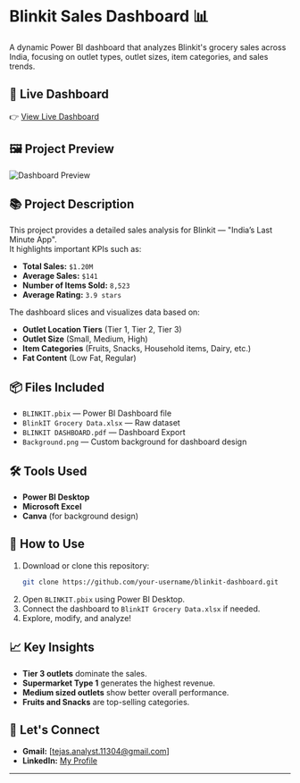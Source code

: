 # Blinkit Sales Dashboard 📊

A dynamic Power BI dashboard that analyzes Blinkit's grocery sales across India, focusing on outlet types, outlet sizes, item categories, and sales trends.

## 🔴 Live Dashboard

👉 [View Live Dashboard](https://app.powerbi.com/view?r=eyJrIjoiYjExNWYxYTEtOGUyMi00NTZmLWJmNjQtMWYyZjI0NGFiOGQ2IiwidCI6IjUwMTcxNjkxLTExNDItNDFjMi1hNzZjLWM2MDljZDExMmYzZiJ9)  

## 🖼️ Project Preview

![Dashboard Preview](https://github.com/TejasDeveloper-analyst/powerbi_blinkit/blob/ba78341a0e648281bdb035c9962b39f6f066125c/BLINKIT.png)

## 📚 Project Description

This project provides a detailed sales analysis for Blinkit — "India’s Last Minute App".  
It highlights important KPIs such as:
- **Total Sales:** `$1.20M`
- **Average Sales:** `$141`
- **Number of Items Sold:** `8,523`
- **Average Rating:** `3.9 stars`

The dashboard slices and visualizes data based on:
- **Outlet Location Tiers** (Tier 1, Tier 2, Tier 3)
- **Outlet Size** (Small, Medium, High)
- **Item Categories** (Fruits, Snacks, Household items, Dairy, etc.)
- **Fat Content** (Low Fat, Regular)

## 📦 Files Included

- `BLINKIT.pbix` — Power BI Dashboard file
- `BlinkIT Grocery Data.xlsx` — Raw dataset
- `BLINKIT DASHBOARD.pdf` — Dashboard Export
- `Background.png` — Custom background for dashboard design

## 🛠️ Tools Used

- **Power BI Desktop**
- **Microsoft Excel**
- **Canva** (for background design)

## 🚀 How to Use

1. Download or clone this repository:
    ```bash
    git clone https://github.com/your-username/blinkit-dashboard.git
    ```
2. Open `BLINKIT.pbix` using Power BI Desktop.
3. Connect the dashboard to `BlinkIT Grocery Data.xlsx` if needed.
4. Explore, modify, and analyze!

## 📈 Key Insights

- **Tier 3 outlets** dominate the sales.
- **Supermarket Type 1** generates the highest revenue.
- **Medium sized outlets** show better overall performance.
- **Fruits and Snacks** are top-selling categories.

## 🤝 Let's Connect

- **Gmail:** [tejas.analyst.11304@gmail.com]
- **LinkedIn:** [My Profile](https://www.linkedin.com/in/tejas-data-analyst/)

---

